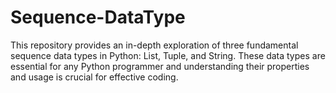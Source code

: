 # Sequence-DataType

This repository provides an in-depth exploration of three fundamental sequence data types in Python: List, Tuple, and String. These data types are essential for any Python programmer and understanding their properties and usage is crucial for effective coding.
